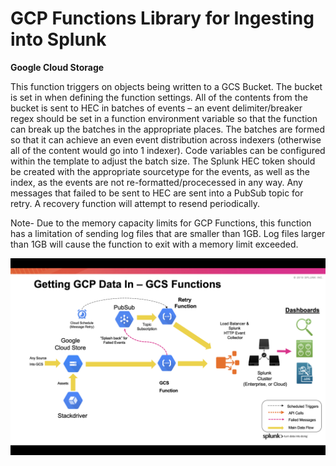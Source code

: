 # GCP Functions Library for Ingesting into Splunk

**Google Cloud Storage**

This function triggers on objects being written to a GCS Bucket. The bucket is set in when defining the function settings. All of the contents from the bucket is sent to HEC in batches of events – an event delimiter/breaker regex should be set in a function environment variable so that the function can break up the batches in the appropriate places. The batches are formed so that it can achieve an even event distribution across indexers (otherwise all of the content would go into 1 indexer). Code variables can be configured within the template to adjust the batch size. The Splunk HEC token should be created with the appropriate sourcetype for the events, as well as the index, as the events are not re-formatted/procecessed in any way.
Any messages that failed to be sent to HEC are sent into a PubSub topic for retry. A recovery function will attempt to resend periodically.

Note- 
Due to the memory capacity limits for GCP Functions, this function has a limitation of sending log files that are smaller than 1GB. Log files larger than 1GB will cause the function to exit with a memory limit exceeded.

![GCS Function overview](../images/GCS.png)


